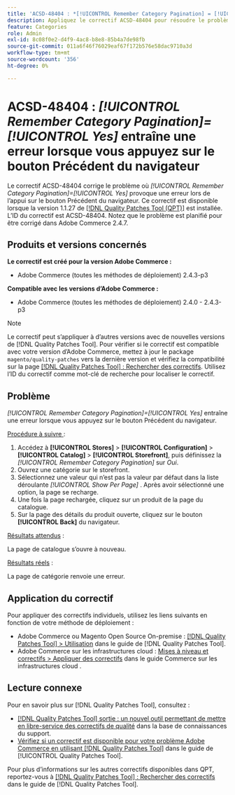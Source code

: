 ```yaml
---
title: 'ACSD-48404 : *[!UICONTROL Remember Category Pagination] = [!UICONTROL Yes]* entraîne une erreur lors de l’appui sur le bouton Précédent du navigateur'
description: Appliquez le correctif ACSD-48404 pour résoudre le problème d’Adobe Commerce où *[!UICONTROL Remember Category Pagination] = [!UICONTROL Yes]* provoque une erreur lors de l’appui sur le bouton Précédent du navigateur.
feature: Categories
role: Admin
exl-id: 8c08f0e2-d4f9-4ac8-b8e8-85b4a7de98fb
source-git-commit: 011a6f46f76029eaf67f172b576e58dac9710a3d
workflow-type: tm+mt
source-wordcount: '356'
ht-degree: 0%

---
```


# ACSD-48404 : *[!UICONTROL Remember Category Pagination]=[!UICONTROL Yes]* entraîne une erreur lorsque vous appuyez sur le bouton Précédent du navigateur

Le correctif ACSD-48404 corrige le problème où *[!UICONTROL Remember Category Pagination]=[!UICONTROL Yes]* provoque une erreur lors de l’appui sur le bouton Précédent du navigateur. Ce correctif est disponible lorsque la version 1.1.27 de [[!DNL Quality Patches Tool (QPT)]](https://experienceleague.adobe.com/fr/docs/commerce-operations/tools/quality-patches-tool/quality-patches-tool-to-self-serve-quality-patches) est installée. L’ID du correctif est ACSD-48404. Notez que le problème est planifié pour être corrigé dans Adobe Commerce 2.4.7.

## Produits et versions concernés

**Le correctif est créé pour la version Adobe Commerce :**

* Adobe Commerce (toutes les méthodes de déploiement) 2.4.3-p3

**Compatible avec les versions d’Adobe Commerce :**

* Adobe Commerce (toutes les méthodes de déploiement) 2.4.0 - 2.4.3-p3

>[!NOTE]
>
>Le correctif peut s’appliquer à d’autres versions avec de nouvelles versions de [!DNL Quality Patches Tool]. Pour vérifier si le correctif est compatible avec votre version d’Adobe Commerce, mettez à jour le package `magento/quality-patches` vers la dernière version et vérifiez la compatibilité sur la page [[!DNL Quality Patches Tool] : Rechercher des correctifs](https://experienceleague.adobe.com/tools/commerce-quality-patches/index.html?lang=fr). Utilisez l’ID du correctif comme mot-clé de recherche pour localiser le correctif.

## Problème

*[!UICONTROL Remember Category Pagination]=[!UICONTROL Yes]* entraîne une erreur lorsque vous appuyez sur le bouton Précédent du navigateur.


<u>Procédure à suivre </u> :

1. Accédez à **[!UICONTROL Stores]** > **[!UICONTROL Configuration]** > **[!UICONTROL Catalog]** > **[!UICONTROL Storefront]**, puis définissez la *[!UICONTROL Remember Category Pagination]* sur *Oui*.
1. Ouvrez une catégorie sur le storefront.
1. Sélectionnez une valeur qui n’est pas la valeur par défaut dans la liste déroulante *[!UICONTROL Show Per Page]* . Après avoir sélectionné une option, la page se recharge.
1. Une fois la page rechargée, cliquez sur un produit de la page du catalogue.
1. Sur la page des détails du produit ouverte, cliquez sur le bouton **[!UICONTROL Back]** du navigateur.

<u>Résultats attendus</u> :

La page de catalogue s’ouvre à nouveau.

<u>Résultats réels</u> :

La page de catégorie renvoie une erreur.

## Application du correctif

Pour appliquer des correctifs individuels, utilisez les liens suivants en fonction de votre méthode de déploiement :

* Adobe Commerce ou Magento Open Source On-premise : [[!DNL Quality Patches Tool] > Utilisation](/help/tools/quality-patches-tool/usage.md) dans le guide de [!DNL Quality Patches Tool].
* Adobe Commerce sur les infrastructures cloud : [Mises à niveau et correctifs > Appliquer des correctifs](https://experienceleague.adobe.com/docs/commerce-cloud-service/user-guide/develop/upgrade/apply-patches.html?lang=fr) dans le guide Commerce sur les infrastructures cloud .

## Lecture connexe

Pour en savoir plus sur [!DNL Quality Patches Tool], consultez :

* [[!DNL Quality Patches Tool] sortie : un nouvel outil permettant de mettre en libre-service des correctifs de qualité](https://experienceleague.adobe.com/fr/docs/commerce-operations/tools/quality-patches-tool/quality-patches-tool-to-self-serve-quality-patches) dans la base de connaissances du support.
* [Vérifiez si un correctif est disponible pour votre problème Adobe Commerce en utilisant [!DNL Quality Patches Tool]](/help/tools/quality-patches-tool/patches-available-in-qpt/check-patch-for-magento-issue-with-magento-quality-patches.md) dans le guide de [!UICONTROL Quality Patches Tool].


Pour plus d’informations sur les autres correctifs disponibles dans QPT, reportez-vous à [[!DNL Quality Patches Tool] : Rechercher des correctifs](https://experienceleague.adobe.com/tools/commerce-quality-patches/index.html?lang=fr) dans le guide de [!DNL Quality Patches Tool].

